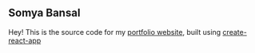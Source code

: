 
## Somya Bansal

Hey! This is the source code for my [portfolio website](https://somya-bansal.github.io/), built using [create-react-app](https://github.com/facebook/create-react-app)

